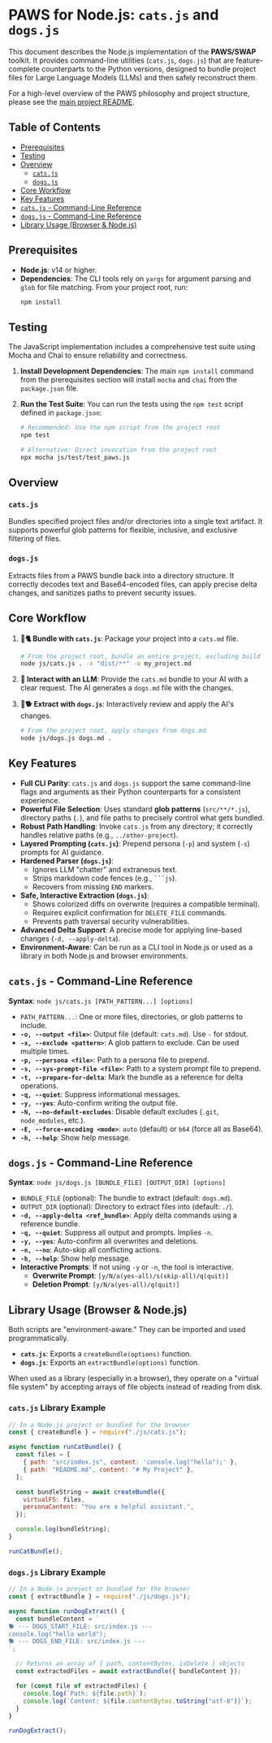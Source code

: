# PAWS for Node.js: `cats.js` and `dogs.js`

This document describes the Node.js implementation of the **PAWS/SWAP** toolkit. It provides command-line utilities (`cats.js`, `dogs.js`) that are feature-complete counterparts to the Python versions, designed to bundle project files for Large Language Models (LLMs) and then safely reconstruct them.

For a high-level overview of the PAWS philosophy and project structure, please see the [main project README](../../README.md).

## Table of Contents

- [Prerequisites](#prerequisites)
- [Testing](#testing)
- [Overview](#overview)
  - [`cats.js`](#catsjs)
  - [`dogs.js`](#dogsjs)
- [Core Workflow](#core-workflow)
- [Key Features](#key-features)
- [`cats.js` - Command-Line Reference](#catsjs---command-line-reference)
- [`dogs.js` - Command-Line Reference](#dogsjs---command-line-reference)
- [Library Usage (Browser & Node.js)](#library-usage-browser--nodejs)

## Prerequisites

- **Node.js**: v14 or higher.
- **Dependencies**: The CLI tools rely on `yargs` for argument parsing and `glob` for file matching. From your project root, run:
  ```bash
  npm install
  ```

## Testing

The JavaScript implementation includes a comprehensive test suite using Mocha and Chai to ensure reliability and correctness.

1.  **Install Development Dependencies**: The main `npm install` command from the prerequisites section will install `mocha` and `chai` from the `package.json` file.

2.  **Run the Test Suite**: You can run the tests using the `npm test` script defined in `package.json`:

    ```bash
    # Recommended: Use the npm script from the project root
    npm test

    # Alternative: Direct invocation from the project root
    npx mocha js/test/test_paws.js
    ```

## Overview

### `cats.js`

Bundles specified project files and/or directories into a single text artifact. It supports powerful glob patterns for flexible, inclusive, and exclusive filtering of files.

### `dogs.js`

Extracts files from a PAWS bundle back into a directory structure. It correctly decodes text and Base64-encoded files, can apply precise delta changes, and sanitizes paths to prevent security issues.

## Core Workflow

1.  **🧶🐈 Bundle with `cats.js`**: Package your project into a `cats.md` file.

    ```bash
    # From the project root, bundle an entire project, excluding build artifacts
    node js/cats.js . -x "dist/**" -o my_project.md
    ```

2.  **🤖 Interact with an LLM**: Provide the `cats.md` bundle to your AI with a clear request. The AI generates a `dogs.md` file with the changes.

3.  **🥏🐕 Extract with `dogs.js`**: Interactively review and apply the AI's changes.
    ```bash
    # From the project root, apply changes from dogs.md
    node js/dogs.js dogs.md .
    ```

## Key Features

- **Full CLI Parity**: `cats.js` and `dogs.js` support the same command-line flags and arguments as their Python counterparts for a consistent experience.
- **Powerful File Selection**: Uses standard **glob patterns** (`src/**/*.js`), directory paths (`.`), and file paths to precisely control what gets bundled.
- **Robust Path Handling**: Invoke `cats.js` from any directory; it correctly handles relative paths (e.g., `../other-project`).
- **Layered Prompting (`cats.js`)**: Prepend persona (`-p`) and system (`-s`) prompts for AI guidance.
- **Hardened Parser (`dogs.js`)**:
  - Ignores LLM "chatter" and extraneous text.
  - Strips markdown code fences (e.g., ` ```js `).
  - Recovers from missing `END` markers.
- **Safe, Interactive Extraction (`dogs.js`)**:
  - Shows colorized diffs on overwrite (requires a compatible terminal).
  - Requires explicit confirmation for `DELETE_FILE` commands.
  - Prevents path traversal security vulnerabilities.
- **Advanced Delta Support**: A precise mode for applying line-based changes (`-d, --apply-delta`).
- **Environment-Aware**: Can be run as a CLI tool in Node.js or used as a library in both Node.js and browser environments.

## `cats.js` - Command-Line Reference

**Syntax**: `node js/cats.js [PATH_PATTERN...] [options]`

- `PATH_PATTERN...`: One or more files, directories, or glob patterns to include.
- **`-o, --output <file>`**: Output file (default: `cats.md`). Use `-` for stdout.
- **`-x, --exclude <pattern>`**: A glob pattern to exclude. Can be used multiple times.
- **`-p, --persona <file>`**: Path to a persona file to prepend.
- **`-s, --sys-prompt-file <file>`**: Path to a system prompt file to prepend.
- **`-t, --prepare-for-delta`**: Mark the bundle as a reference for delta operations.
- **`-q, --quiet`**: Suppress informational messages.
- **`-y, --yes`**: Auto-confirm writing the output file.
- **`-N, --no-default-excludes`**: Disable default excludes (`.git`, `node_modules`, etc.).
- **`-E, --force-encoding <mode>`**: `auto` (default) or `b64` (force all as Base64).
- **`-h, --help`**: Show help message.

## `dogs.js` - Command-Line Reference

**Syntax**: `node js/dogs.js [BUNDLE_FILE] [OUTPUT_DIR] [options]`

- `BUNDLE_FILE` (optional): The bundle to extract (default: `dogs.md`).
- `OUTPUT_DIR` (optional): Directory to extract files into (default: `./`).
- **`-d, --apply-delta <ref_bundle>`**: Apply delta commands using a reference bundle.
- **`-q, --quiet`**: Suppress all output and prompts. Implies `-n`.
- **`-y, --yes`**: Auto-confirm all overwrites and deletions.
- **`-n, --no`**: Auto-skip all conflicting actions.
- **`-h, --help`**: Show help message.
- **Interactive Prompts**: If not using `-y` or `-n`, the tool is interactive.
  - **Overwrite Prompt**: `[y/N/a(yes-all)/s(skip-all)/q(quit)]`
  - **Deletion Prompt**: `[y/N/a(yes-all)/q(quit)]`

## Library Usage (Browser & Node.js)

Both scripts are "environment-aware." They can be imported and used programmatically.

- **`cats.js`**: Exports a `createBundle(options)` function.
- **`dogs.js`**: Exports an `extractBundle(options)` function.

When used as a library (especially in a browser), they operate on a "virtual file system" by accepting arrays of file objects instead of reading from disk.

### `cats.js` Library Example

```javascript
// In a Node.js project or bundled for the browser
const { createBundle } = require("./js/cats.js");

async function runCatBundle() {
  const files = [
    { path: "src/index.js", content: 'console.log("hello");' },
    { path: "README.md", content: "# My Project" },
  ];

  const bundleString = await createBundle({
    virtualFS: files,
    personaContent: "You are a helpful assistant.",
  });

  console.log(bundleString);
}

runCatBundle();
```

### `dogs.js` Library Example

```javascript
// In a Node.js project or bundled for the browser
const { extractBundle } = require("./js/dogs.js");

async function runDogExtract() {
  const bundleContent = `
🐕 --- DOGS_START_FILE: src/index.js ---
console.log("hello world");
🐕 --- DOGS_END_FILE: src/index.js ---
`;

  // Returns an array of { path, contentBytes, isDelete } objects
  const extractedFiles = await extractBundle({ bundleContent });

  for (const file of extractedFiles) {
    console.log(`Path: ${file.path}`);
    console.log(`Content: ${file.contentBytes.toString("utf-8")}`);
  }
}

runDogExtract();
```
